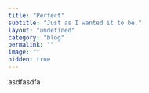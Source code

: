 ```yaml
---
title: "Perfect"
subtitle: "Just as I wanted it to be."
layout: "undefined"
category: "blog"
permalink: ""
image: ""
hidden: true
---
```



asdfasdfa